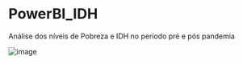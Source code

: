 # PowerBI_IDH
Análise dos níveis de Pobreza e IDH no período pré e pós pandemia 

![image](https://user-images.githubusercontent.com/114450210/217334165-37c7d721-1416-45e6-934b-fc4a23e11a34.png)
